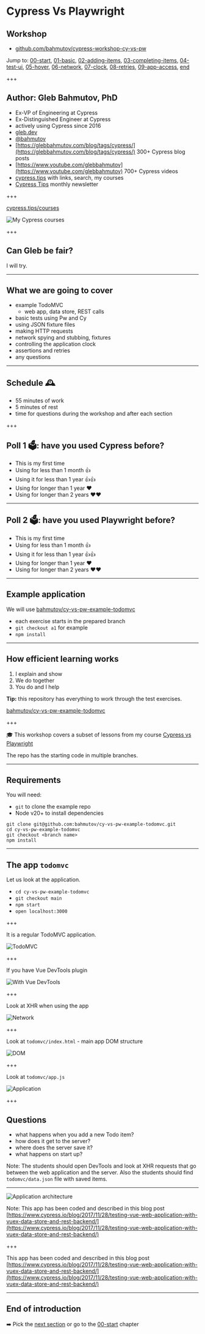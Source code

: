 # Cypress Vs Playwright

## Workshop

- [github.com/bahmutov/cypress-workshop-cy-vs-pw](https://github.com/bahmutov/cypress-workshop-cy-vs-pw)

Jump to: [00-start](?p=00-start), [01-basic](?p=01-basic), [02-adding-items](?p=02-adding-items), [03-completing-items](?p=03-completing-items), [04-test-ui](?p=04-test-ui), [05-hover](?p=05-hover), [06-network](?p=06-network), [07-clock](?p=07-clock), [08-retries](?p=08-retries), [09-app-access](?p=09-app-access), [end](?p=end)

+++

## Author: Gleb Bahmutov, PhD

- Ex-VP of Engineering at Cypress
- Ex-Distinguished Engineer at Cypress
- actively using Cypress since 2016
- [gleb.dev](https://gleb.dev)
- [@bahmutov](https://twitter.com/bahmutov)
- [https://glebbahmutov.com/blog/tags/cypress/](https://glebbahmutov.com/blog/tags/cypress/) 300+ Cypress blog posts
- [https://www.youtube.com/glebbahmutov](https://www.youtube.com/glebbahmutov) 700+ Cypress videos
- [cypress.tips](https://cypress.tips) with links, search, my courses
- [Cypress Tips](https://cypresstips.substack.com/) monthly newsletter

+++

[cypress.tips/courses](https://cypress.tips/courses)

![My Cypress courses](./img/courses.png)

+++

## Can Gleb be fair?

I will try.

---

## What we are going to cover

- example TodoMVC
  - web app, data store, REST calls
- basic tests using Pw and Cy
- using JSON fixture files
- making HTTP requests
- network spying and stubbing, fixtures
- controlling the application clock
- assertions and retries
- any questions

---

## Schedule 🕰

- 55 minutes of work
- 5 minutes of rest
- time for questions during the workshop and after each section

+++

## Poll 1 🗳️: have you used Cypress before?

- This is my first time
- Using for less than 1 month 👍<!-- .element: class="fragment" -->
- Using it for less than 1 year 👍👍<!-- .element: class="fragment" -->
- Using for longer than 1 year ❤️<!-- .element: class="fragment" -->
- Using for longer than 2 years ❤️❤️<!-- .element: class="fragment" -->

---

## Poll 2 🗳️: have you used Playwright before?

- This is my first time
- Using for less than 1 month 👍<!-- .element: class="fragment" -->
- Using it for less than 1 year 👍👍<!-- .element: class="fragment" -->
- Using for longer than 1 year ❤️<!-- .element: class="fragment" -->
- Using for longer than 2 years ❤️❤️<!-- .element: class="fragment" -->

---

## Example application

We will use [bahmutov/cy-vs-pw-example-todomvc](https://github.com/bahmutov/cy-vs-pw-example-todomvc)

- each exercise starts in the prepared branch
- `git checkout a1` for example
- `npm install`

---

## How efficient learning works

1. I explain and show
2. We do together
3. You do and I help

**Tip:** this repository has everything to work through the test exercises.

[bahmutov/cy-vs-pw-example-todomvc](https://github.com/bahmutov/cy-vs-pw-example-todomvc)

+++

🎓 This workshop covers a subset of lessons from my course [Cypress vs Playwright](https://cypress.tips/courses/cypress-vs-playwright)

The repo has the starting code in multiple branches.

---

## Requirements

You will need:

- `git` to clone the example repo
- Node v20+ to install dependencies

```text
git clone git@github.com:bahmutov/cy-vs-pw-example-todomvc.git
cd cy-vs-pw-example-todomvc
git checkout <branch name>
npm install
```

---

## The app `todomvc`

Let us look at the application.

- `cd cy-vs-pw-example-todomvc`
- `git checkout main`
- `npm start`
- `open localhost:3000`

+++

It is a regular TodoMVC application.

![TodoMVC](./img/todomvc.png)

+++

If you have Vue DevTools plugin

![With Vue DevTools](./img/vue-devtools.png)

+++

Look at XHR when using the app

![Network](./img/network.png)

+++

Look at `todomvc/index.html` - main app DOM structure

![DOM](./img/DOM.png)

+++

Look at `todomvc/app.js`

![Application](./img/app.png)

+++

## Questions

- what happens when you add a new Todo item? <!-- .element: class="fragment" -->
- how does it get to the server? <!-- .element: class="fragment" -->
- where does the server save it? <!-- .element: class="fragment" -->
- what happens on start up? <!-- .element: class="fragment" -->

Note:
The students should open DevTools and look at XHR requests that go between the web application and the server. Also the students should find `todomvc/data.json` file with saved items.

---

![Application architecture](./img/vue-vuex-rest.png)

Note:
This app has been coded and described in this blog post [https://www.cypress.io/blog/2017/11/28/testing-vue-web-application-with-vuex-data-store-and-rest-backend/](https://www.cypress.io/blog/2017/11/28/testing-vue-web-application-with-vuex-data-store-and-rest-backend/)

+++

This app has been coded and described in this blog post [https://www.cypress.io/blog/2017/11/28/testing-vue-web-application-with-vuex-data-store-and-rest-backend/](https://www.cypress.io/blog/2017/11/28/testing-vue-web-application-with-vuex-data-store-and-rest-backend/)

---

## End of introduction

➡️ Pick the [next section](https://github.com/bahmutov/cypress-workshop-cy-vs-pw#contents) or go to the [00-start](?p=00-start) chapter
